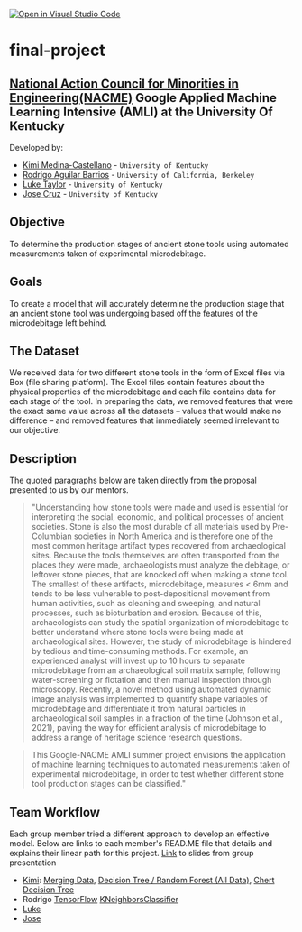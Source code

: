 [![Open in Visual Studio Code](https://classroom.github.com/assets/open-in-vscode-c66648af7eb3fe8bc4f294546bfd86ef473780cde1dea487d3c4ff354943c9ae.svg)](https://classroom.github.com/online_ide?assignment_repo_id=8127865&assignment_repo_type=AssignmentRepo)
<!--
Name of your teams' final project
-->
# final-project
## [National Action Council for Minorities in Engineering(NACME)](https://www.nacme.org) Google Applied Machine Learning Intensive (AMLI) at the University Of Kentucky


<!--
List all of the members who developed the project and
link to each members respective GitHub profile
-->
Developed by: 
- [Kimi Medina-Castellano](https://github.com/kimimedina) - `University of Kentucky`
- [Rodrigo Aguilar Barrios](https://github.com/Rodrigox30) - `University of California, Berkeley` 
- [Luke Taylor](https://github.com/LukeTaylor1) - `University of Kentucky` 
- [Jose Cruz](https://github.com/Resoj) - `University of Kentucky`

## Objective
To determine the production stages of ancient stone tools using automated measurements taken of experimental microdebitage.

## Goals
To create a model that will accurately determine the production stage that an ancient stone tool was undergoing based off the features of the microdebitage left behind.

## The Dataset
We received data for two different stone tools in the form of Excel files via Box (file sharing platform). The Excel files contain features about the physical properties of the microdebitage and each file contains data for each stage of the tool. In preparing the data, we removed features that were the exact same value across all the datasets – values that would make no difference – and removed features that immediately seemed irrelevant to our objective.

## Description
The quoted paragraphs below are taken directly from the proposal presented to us by our mentors. 
> "Understanding how stone tools were made and used is essential for interpreting the social, economic, and political processes of ancient societies. Stone is also the most durable of all materials used by Pre-Columbian societies in North America and is therefore one of the most common heritage artifact types recovered from archaeological sites. Because the tools themselves are often transported from the places they were made, archaeologists must analyze the debitage, or leftover stone pieces, that are knocked off when making a stone tool. The smallest of these artifacts, microdebitage, measures < 6mm and tends to be less vulnerable to post-depositional movement from human activities, such as cleaning and sweeping, and natural processes, such as bioturbation and erosion. Because of this, archaeologists can study the spatial organization of microdebitage to better understand where stone tools were being made at archaeological sites. However, the study of microdebitage is hindered by tedious and time-consuming methods. For example, an experienced analyst will invest up to 10 hours to separate microdebitage from an archaeological soil matrix sample, following water-screening or flotation and then manual inspection through microscopy. Recently, a novel method using automated dynamic image analysis was implemented to quantify shape variables of microdebitage and differentiate it from natural particles in archaeological soil samples in a fraction of the time (Johnson et al., 2021), paving the way for efficient analysis of microdebitage to address a range of heritage science research questions.

> This Google-NACME AMLI summer project envisions the application of machine learning techniques to automated measurements taken of experimental microdebitage, in order to test whether different stone tool production stages can be classified."

## Team Workflow
Each group member tried a different approach to develop an effective model. Below are links to each member's READ.ME file that details and explains their linear path for this project. [Link](https://github.com/Applied-Machine-Learning-2022/final-project-the-rock-group-uk/blob/main/July%2028%20-%20Classifying%20Microdebitage%20-%20Final%20Project.pdf) to slides from group presentation
* [Kimi](https://github.com/Applied-Machine-Learning-2022/final-project-the-rock-group-uk/blob/bbd838bf069fd07990fa04373e4fc64074db671d/README-DecisionTrees_RandomForest.md): [Merging Data](https://github.com/Applied-Machine-Learning-2022/final-project-the-rock-group-uk/blob/ad4689c6836f959d342926b97656cd3bbcaa5966/Kimi_Final_Project_AllData.ipynb), [Decision Tree / Random Forest (All Data)](https://github.com/Applied-Machine-Learning-2022/final-project-the-rock-group-uk/blob/09c670e26a88696ed198b198747a1fe082c86c1d/Decision_Tree_Random_Forest_FinalProject.ipynb), [Chert Decision Tree](https://github.com/Applied-Machine-Learning-2022/final-project-the-rock-group-uk/blob/491a5fb447ce8486959d6766b72b051aacb202d7/Chert_Model__Decision_Trees.ipynb)
* Rodrigo [TensorFlow](https://github.com/Applied-Machine-Learning-2022/final-project-the-rock-group-uk/blob/main/README-KNeighborsClassifier.md) [KNeighborsClassifier](https://github.com/Applied-Machine-Learning-2022/final-project-the-rock-group-uk/blob/main/README-KNeighborsClassifier.md)
* [Luke](https://github.com/Applied-Machine-Learning-2022/final-project-the-rock-group-uk/blob/main/LukeReadMe.md)
* [Jose](https://github.com/Applied-Machine-Learning-2022/final-project-the-rock-group-uk/blob/main/Obsidian%20Decision%20Tree%20Model.md)
